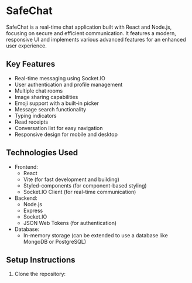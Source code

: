 # SafeChat

SafeChat is a real-time chat application built with React and Node.js, focusing on secure and efficient communication. It features a modern, responsive UI and implements various advanced features for an enhanced user experience.

## Key Features

- Real-time messaging using Socket.IO
- User authentication and profile management
- Multiple chat rooms
- Image sharing capabilities
- Emoji support with a built-in picker
- Message search functionality
- Typing indicators
- Read receipts
- Conversation list for easy navigation
- Responsive design for mobile and desktop

## Technologies Used

- Frontend:
  - React
  - Vite (for fast development and building)
  - Styled-components (for component-based styling)
  - Socket.IO Client (for real-time communication)
- Backend:
  - Node.js
  - Express
  - Socket.IO
  - JSON Web Tokens (for authentication)
- Database:
  - In-memory storage (can be extended to use a database like MongoDB or PostgreSQL)

## Setup Instructions

1. Clone the repository:


